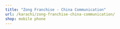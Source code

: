 ```yaml
---
title: "Zong Franchise - China Communication"
url: /karachi/zong-franchise-china-communication/
shop: mobile phone
---
```

